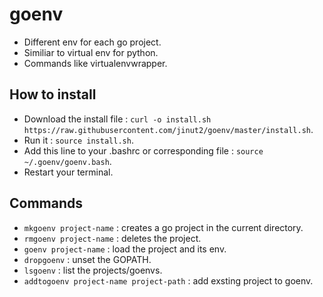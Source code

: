 # goenv
* Different env for each go project.
* Similiar to virtual env for python.
* Commands like virtualenvwrapper.

## How to install
* Download the install file : `curl -o install.sh https://raw.githubusercontent.com/jinut2/goenv/master/install.sh`.
* Run it : `source install.sh`.
* Add this line to your .bashrc or corresponding file : `source ~/.goenv/goenv.bash`.
* Restart your terminal.

## Commands
* `mkgoenv project-name`                 : creates a go project in the current directory.
* `rmgoenv project-name`                 : deletes the project.
* `goenv project-name`                   : load the project and its env.
* `dropgoenv`                            : unset the GOPATH.
* `lsgoenv`                              : list the projects/goenvs.
* `addtogoenv project-name project-path` : add exsting project to goenv.
